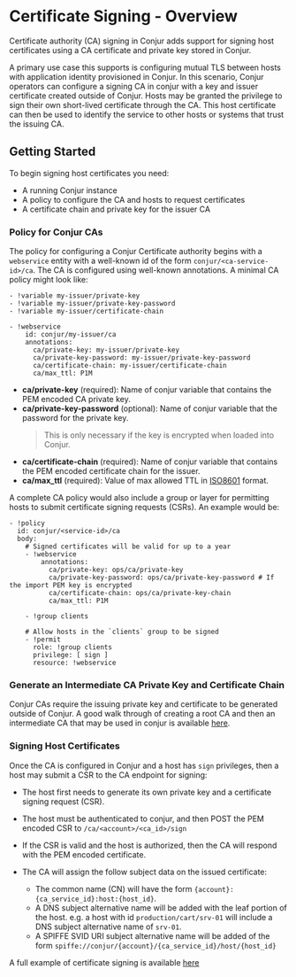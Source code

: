 # Certificate Signing - Overview

Certificate authority (CA) signing in Conjur adds support for signing
host certificates using a CA certificate and private key stored in
Conjur.

A primary use case this supports is configuring mutual TLS between
hosts with application identity provisioned in Conjur. In this scenario,
Conjur operators can configure a signing CA in conjur with a key and
issuer certificate created outside of Conjur. Hosts may be granted
the privilege to sign their own short-lived certificate through the CA.
This host certificate can then be used to identify the service to
other hosts or systems that trust the issuing CA.

## Getting Started

To begin signing host certificates you need:

- A running Conjur instance
- A policy to configure the CA and hosts to request certificates
- A certificate chain and private key for the issuer CA

### Policy for Conjur CAs

The policy for configuring a Conjur Certificate authority begins with
a `webservice` entity with a well-known id of the form
`conjur/<ca-service-id>/ca`. The CA is configured using well-known
annotations. A minimal CA policy might look like:
```
- !variable my-issuer/private-key
- !variable my-issuer/private-key-password
- !variable my-issuer/certificate-chain

- !webservice
    id: conjur/my-issuer/ca
    annotations:
      ca/private-key: my-issuer/private-key
      ca/private-key-password: my-issuer/private-key-password
      ca/certificate-chain: my-issuer/certificate-chain
      ca/max_ttl: P1M
```

- **ca/private-key** (required): Name of conjur variable that contains
  the PEM encoded CA private key.
- **ca/private-key-password** (optional): Name of conjur variable that
  the password for the private key.
     > This is only necessary if the key is encrypted when loaded into
     > Conjur.
- **ca/certificate-chain** (required): Name of conjur variable that
  contains the PEM encoded certificate chain for the issuer.
- **ca/max_ttl** (required): Value of max allowed TTL in
  [ISO8601](https://en.wikipedia.org/wiki/ISO_8601) format.

A complete CA policy would also include a group or layer for permitting
hosts to submit certificate signing requests (CSRs). An example would be:
```
- !policy 
  id: conjur/<service-id>/ca
  body:
    # Signed certificates will be valid for up to a year
    - !webservice
        annotations:
          ca/private-key: ops/ca/private-key
          ca/private-key-password: ops/ca/private-key-password # If the import PEM key is encrypted
          ca/certificate-chain: ops/ca/private-key-chain
          ca/max_ttl: P1M

    - !group clients

    # Allow hosts in the `clients` group to be signed
    - !permit
      role: !group clients
      privilege: [ sign ]
      resource: !webservice
```

### Generate an Intermediate CA Private Key and Certificate Chain

Conjur CAs require the issuing private key and certificate to be
generated outside of Conjur. A good walk through of creating a 
root CA and then an intermediate CA that may be used in conjur is
available [here](https://jamielinux.com/docs/openssl-certificate-authority/index.html).

### Signing Host Certificates

Once the CA is configured in Conjur and a host has `sign` privileges,
then a host may submit a CSR to the CA endpoint for signing:

- The host first needs to generate its own private key and a
  certificate signing request (CSR).

- The host must be authenticated to conjur, and then POST the PEM
  encoded CSR to `/ca/<account>/<ca_id>/sign`

- If the CSR is valid and the host is authorized, then the CA
  will respond with the PEM encoded certificate.
  
- The CA will assign the follow subject data on the issued certificate:
  - The common name (CN) will have the form
    `{account}:{ca_service_id}:host:{host_id}`.
  - A DNS subject alternative name will be added with the leaf
    portion of the host. e.g. a host with id `production/cart/srv-01`
    will include a DNS subject alternative name of `srv-01`.
  - A SPIFFE SVID URI subject alternative name will be added of the form
    `spiffe://conjur/{account}/{ca_service_id}/host/{host_id}`

A full example of certificate signing is available
[here](https://github.com/conjurdemos/misc-util/tree/master/demos/certificate-authority/mutual-tls)
